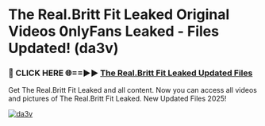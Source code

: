 # The Real.Britt Fit Leaked Original Videos 0nlyFans Leaked - Files Updated! (da3v)

<h3>🔴 CLICK HERE 🌐==►► <a href="https://tinyurl.com/x26r9saj" rel="nofollow">The Real.Britt Fit Leaked Updated Files</a></h3>

Get The Real.Britt Fit Leaked and all content. Now you can access all videos and pictures of The Real.Britt Fit Leaked. New Updated Files 2025!

[![da3v](https://i.imgur.com/LkgZPqh.gif)](https://tinyurl.com/x26r9saj)
